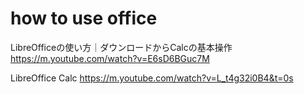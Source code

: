 # how to use office

LibreOfficeの使い方｜ダウンロードからCalcの基本操作 https://m.youtube.com/watch?v=E6sD6BGuc7M

LibreOffice Calc https://m.youtube.com/watch?v=L_t4g32i0B4&t=0s
